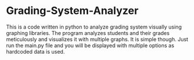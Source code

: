 # Grading-System-Analyzer
This is a code written in python to analyze grading system visually using graphing libraries. The program analyzes students and their grades meticulously and visualizes it with multiple graphs. It is simple though. Just run the main.py file and you will be displayed with multiple options as hardcoded data is used.
